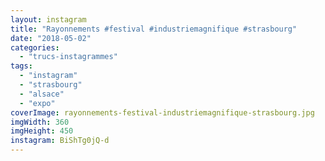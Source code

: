 ```yaml
---
layout: instagram
title: "Rayonnements #festival #industriemagnifique #strasbourg"
date: "2018-05-02"
categories: 
  - "trucs-instagrammes"
tags: 
  - "instagram"
  - "strasbourg"
  - "alsace"
  - "expo"
coverImage: rayonnements-festival-industriemagnifique-strasbourg.jpg 
imgWidth: 360
imgHeight: 450
instagram: BiShTg0jQ-d
---
```

